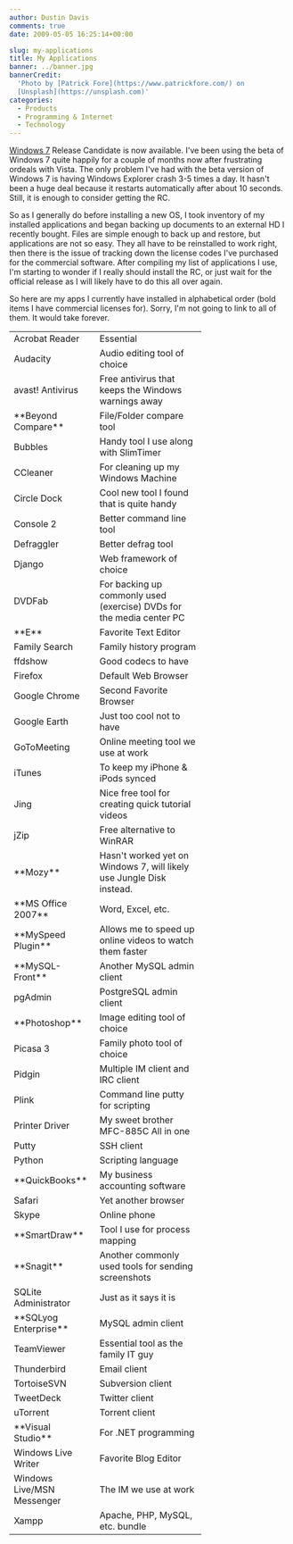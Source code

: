 ```yaml
---
author: Dustin Davis
comments: true
date: 2009-05-05 16:25:14+00:00

slug: my-applications
title: My Applications
banner: ../banner.jpg
bannerCredit:
  'Photo by [Patrick Fore](https://www.patrickfore.com/) on
  [Unsplash](https://unsplash.com)'
categories:
  - Products
  - Programming & Internet
  - Technology
---
```


[Windows 7](http://www.microsoft.com/windows/windows-7/) Release Candidate is
now available. I've been using the beta of Windows 7 quite happily for a couple
of months now after frustrating ordeals with Vista. The only problem I've had
with the beta version of Windows 7 is having Windows Explorer crash 3-5 times a
day. It hasn't been a huge deal because it restarts automatically after about 10
seconds. Still, it is enough to consider getting the RC.

So as I generally do before installing a new OS, I took inventory of my
installed applications and began backing up documents to an external HD I
recently bought. Files are simple enough to back up and restore, but
applications are not so easy. They all have to be reinstalled to work right,
then there is the issue of tracking down the license codes I've purchased for
the commercial software. After compiling my list of applications I use, I'm
starting to wonder if I really should install the RC, or just wait for the
official release as I will likely have to do this all over again.

So here are my apps I currently have installed in alphabetical order (bold items
I have commercial licenses for). Sorry, I'm not going to link to all of them. It
would take forever.

 <table cellpadding="0" cellspacing="0" border="0" ><tbody >     <tr >       
<td width="138" >Acrobat Reader
</td>        
<td width="175" >Essential
</td>     </tr>      <tr >       
<td >Audacity
</td>        
<td >Audio editing tool of choice
</td>     </tr>      <tr >       
<td >avast! Antivirus
</td>        
<td >Free antivirus that keeps the Windows warnings away
</td>     </tr>      <tr >       
<td >**Beyond Compare**
</td>        
<td >File/Folder compare tool
</td>     </tr>      <tr >       
<td >Bubbles
</td>        
<td >Handy tool I use along with SlimTimer
</td>     </tr>      <tr >       
<td >CCleaner
</td>        
<td >For cleaning up my Windows Machine
</td>     </tr>      <tr >       
<td >Circle Dock
</td>        
<td >Cool new tool I found that is quite handy
</td>     </tr>      <tr >       
<td >Console 2
</td>        
<td >Better command line tool
</td>     </tr>      <tr >       
<td >Defraggler
</td>        
<td >Better defrag tool
</td>     </tr>      <tr >       
<td >Django
</td>        
<td >Web framework of choice
</td>     </tr>      <tr >       
<td >DVDFab
</td>        
<td >For backing up commonly used (exercise) DVDs for the media center PC
</td>     </tr>      <tr >       
<td >**E**
</td>        
<td >Favorite Text Editor
</td>     </tr>      <tr >       
<td >Family Search
</td>        
<td >Family history program
</td>     </tr>      <tr >       
<td >ffdshow
</td>        
<td >Good codecs to have
</td>     </tr>      <tr >       
<td >Firefox
</td>        
<td >Default Web Browser
</td>     </tr>      <tr >       
<td >Google Chrome
</td>        
<td >Second Favorite Browser
</td>     </tr>      <tr >       
<td >Google Earth
</td>        
<td >Just too cool not to have
</td>     </tr>      <tr >       
<td >GoToMeeting
</td>        
<td >Online meeting tool we use at work
</td>     </tr>      <tr >       
<td >iTunes
</td>        
<td >To keep my iPhone & iPods synced
</td>     </tr>      <tr >       
<td >Jing
</td>        
<td >Nice free tool for creating quick tutorial videos
</td>     </tr>      <tr >       
<td >jZip
</td>        
<td >Free alternative to WinRAR
</td>     </tr>      <tr >       
<td >**Mozy**
</td>        
<td >Hasn't worked yet on Windows 7, will likely use Jungle Disk instead.
</td>     </tr>      <tr >       
<td >**MS Office 2007**
</td>        
<td >Word, Excel, etc.
</td>     </tr>      <tr >       
<td >**MySpeed Plugin**
</td>        
<td >Allows me to speed up online videos to watch them faster
</td>     </tr>      <tr >       
<td >**MySQL-Front**
</td>        
<td >Another MySQL admin client
</td>     </tr>      <tr >       
<td >pgAdmin
</td>        
<td >PostgreSQL admin client
</td>     </tr>      <tr >       
<td >**Photoshop**
</td>        
<td >Image editing tool of choice
</td>     </tr>      <tr >       
<td >Picasa 3
</td>        
<td >Family photo tool of choice
</td>     </tr>      <tr >       
<td >Pidgin
</td>        
<td >Multiple IM client and IRC client
</td>     </tr>      <tr >       
<td >Plink
</td>        
<td >Command line putty for scripting
</td>     </tr>      <tr >       
<td >Printer Driver
</td>        
<td >My sweet brother MFC-885C All in one
</td>     </tr>      <tr >       
<td >Putty
</td>        
<td >SSH client
</td>     </tr>      <tr >       
<td >Python
</td>        
<td >Scripting language
</td>     </tr>      <tr >       
<td >**QuickBooks**
</td>        
<td >My business accounting software
</td>     </tr>      <tr >       
<td >Safari
</td>        
<td >Yet another browser
</td>     </tr>      <tr >       
<td >Skype
</td>        
<td >Online phone
</td>     </tr>      <tr >       
<td >**SmartDraw**
</td>        
<td >Tool I use for process mapping
</td>     </tr>      <tr >       
<td >**Snagit**
</td>        
<td >Another commonly used tools for sending screenshots
</td>     </tr>      <tr >       
<td >SQLite Administrator
</td>        
<td >Just as it says it is
</td>     </tr>      <tr >       
<td >**SQLyog Enterprise**
</td>        
<td >MySQL admin client
</td>     </tr>      <tr >       
<td >TeamViewer
</td>        
<td >Essential tool as the family IT guy
</td>     </tr>      <tr >       
<td >Thunderbird
</td>        
<td >Email client
</td>     </tr>      <tr >       
<td >TortoiseSVN
</td>        
<td >Subversion client
</td>     </tr>      <tr >       
<td >TweetDeck
</td>        
<td >Twitter client
</td>     </tr>      <tr >       
<td >uTorrent
</td>        
<td >Torrent client
</td>     </tr>      <tr >       
<td >**Visual Studio**
</td>        
<td >For .NET programming
</td>     </tr>      <tr >       
<td >Windows Live Writer
</td>        
<td >Favorite Blog Editor
</td>     </tr>      <tr >       
<td >Windows Live/MSN Messenger
</td>        
<td >The IM we use at work
</td>     </tr>      <tr >       
<td >Xampp
</td>        
<td >Apache, PHP, MySQL, etc. bundle
</td>     </tr>   </tbody></table>
